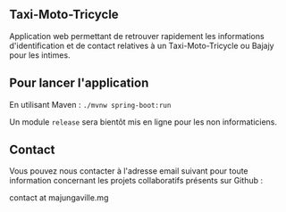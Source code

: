 
## Taxi-Moto-Tricycle

Application web permettant de retrouver rapidement les informations d'identification et de contact relatives à un Taxi-Moto-Tricycle ou Bajajy pour les intimes.

## Pour lancer l'application

En utilisant Maven : ```./mvnw spring-boot:run```

Un module ```release``` sera bientôt mis en ligne pour les non informaticiens.


## Contact

Vous pouvez nous contacter à l'adresse email suivant pour toute information concernant les projets collaboratifs présents sur Github :

contact at majungaville.mg


